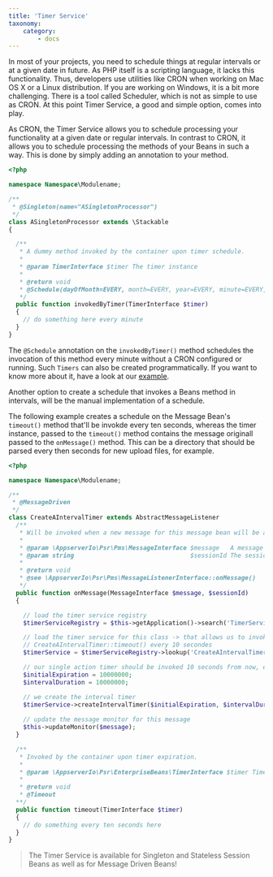 ```yaml
---
title: 'Timer Service'
taxonomy:
    category:
        - docs
---
```


In most of your projects, you need to schedule things at regular intervals
or at a given date in future. As PHP itself is a scripting language, it lacks this functionality. Thus, developers use utilities like CRON when working on Mac OS X or a Linux distribution. If you
are working on Windows, it is a bit more challenging. There is a tool called Scheduler, which
is not as simple to use as CRON. At this point Timer Service, a good and simple option, comes into play.

As CRON, the Timer Service allows you to schedule processing your functionality at a given
date or regular intervals. In contrast to CRON, it allows you to schedule processing the methods
of your Beans in such a way. This is done by simply adding an annotation to your method.

```php
<?php

namespace Namespace\Modulename;

/**
 * @Singleton(name="ASingletonProcessor")
 */
class ASingletonProcessor extends \Stackable
{

  /**
   * A dummy method invoked by the container upon timer schedule.
   *
   * @param TimerInterface $timer The timer instance
   *
   * @return void
   * @Schedule(dayOfMonth=EVERY, month=EVERY, year=EVERY, minute=EVERY, hour=EVERY)
   */
  public function invokedByTimer(TimerInterface $timer)
  {
    // do something here every minute
  }
}
```

The `@Schedule` annotation on the `invokedByTimer()` method schedules the invocation of this
method every minute without a CRON configured or running. Such `Timers` can
also be created programmatically. If you want to know more about it, have a look at our [example](https://github.com/appserver-io-apps/example).

Another option to create a schedule that invokes a Beans method in intervals, will be the manual implementation of a schedule. 

The following example creates a schedule on the Message Bean's `timeout()` method that'll be invokde every ten seconds, whereas the timer instance, passed to the `timeout()` method contains the message originall passed to the `onMessage()` method. This can be a directory that should be parsed every then seconds for new upload files, for example.

```php
<?php

namespace Namespace\Modulename;

/**
 * @MessageDriven
 */
class CreateAIntervalTimer extends AbstractMessageListener
  /**
   * Will be invoked when a new message for this message bean will be available.
   *
   * @param \AppserverIo\Psr\Pms\MessageInterface $message   A message this message bean is listen for
   * @param string                                $sessionId The session ID
   *
   * @return void
   * @see \AppserverIo\Psr\Pms\MessageListenerInterface::onMessage()
   */
  public function onMessage(MessageInterface $message, $sessionId)
  {

    // load the timer service registry
    $timerServiceRegistry = $this->getApplication()->search('TimerServiceContextInterface');

    // load the timer service for this class -> that allows us to invoke the
    // CreateAIntervalTimer::timeout() every 10 secondes
    $timerService = $timerServiceRegistry->lookup('CreateAIntervalTimer');

    // our single action timer should be invoked 10 seconds from now, every 10 seconds
    $initialExpiration = 10000000;
    $intervalDuration = 10000000;

    // we create the interval timer
    $timerService->createIntervalTimer($initialExpiration, $intervalDuration, new String($message->getMessage()));
   
    // update the message monitor for this message
    $this->updateMonitor($message);
  }

  /**
   * Invoked by the container upon timer expiration.
   *
   * @param \AppserverIo\Psr\EnterpriseBeans\TimerInterface $timer Timer whose expiration caused this notification
   *
   * @return void
   * @Timeout
  **/
  public function timeout(TimerInterface $timer)
  {
    // do something every ten seconds here
  }
}
```
> The Timer Service is available for Singleton and Stateless Session Beans as well as for Message Driven Beans!